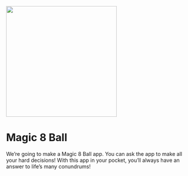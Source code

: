 <img src="(https://github.com/karayilanberat/Magic-8-Ball/assets/125715212/3bd8b2a8-62e4-44fb-a69b-8560987fc6c7" width="300">


# Magic 8 Ball

We’re going to make a Magic 8 Ball app. You can ask the app to make all your hard decisions! With this app in your pocket, you’ll always have an answer to life’s many conundrums!
